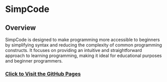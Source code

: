 # SimpCode
## Overview
SimpCode is designed to make programming more accessible to beginners by simplifying syntax and reducing the complexity of common programming constructs. It focuses on providing an intuitive and straightforward approach to learning programming, making it ideal for educational purposes and beginner programmers.

### [Click to Visit the GitHub Pages](https://jm-2023.github.io/SimpCode/)


